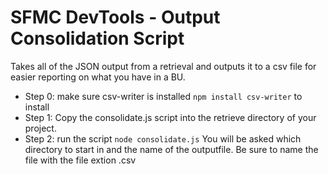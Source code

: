 # SFMC DevTools - Output Consolidation Script
Takes all of the JSON output from a retrieval and outputs it to a csv file for easier reporting on what you have in a BU.

- Step 0: make sure csv-writer is installed ``npm install csv-writer`` to install
- Step 1: Copy the consolidate.js script into the retrieve directory of your project.
- Step 2: run the script ``node consolidate.js``  You will be asked which directory to start in and the name of the outputfile.  Be sure to name the file with the file extion .csv
